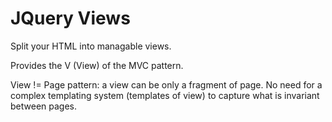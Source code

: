 JQuery Views
=======

Split your HTML into managable views.

Provides the V (View) of the MVC pattern. 

View != Page pattern: a view can be only a fragment of page. No need for a complex templating 
system (templates of view) to capture what is invariant between pages.
